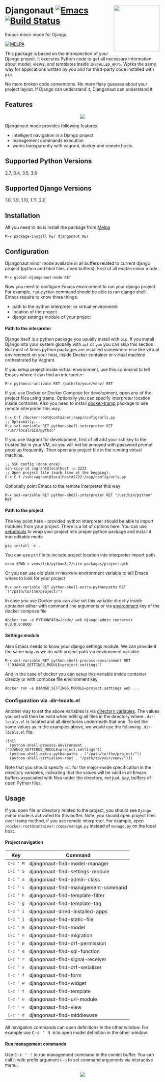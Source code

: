# <img align="right" src="pics/django.png" height="150" width="150"> Djangonaut [![Emacs](https://img.shields.io/badge/Emacs-25-8e44bd.svg)](https://www.gnu.org/software/emacs/) [![Build Status](https://travis-ci.org/proofit404/djangonaut.svg?branch=master)](https://travis-ci.org/proofit404/djangonaut)

Emacs minor mode for Django.

[![MELPA](https://melpa.org/packages/djangonaut-badge.svg)](https://melpa.org/#/djangonaut)

This package is based on the introspection of your Django project.  It
executes Python code to get all necessary information about model,
views, and templates inside `INSTALLED_APPS`.  Works the same way for
applications written by you and for third-party code installed with
`pip`.

No more broken code conventions.  No more flaky guesses about your
project layout.  If Django can understand it, Djangonaut can
understand it.

## Features

<div align="center"><img src="pics/find-model-and-view.gif"></div>

Djangonaut mode provides following features

* intelligent navigation in a Django project
* management commands execution
* works transparently with vagrant, docker and remote hosts

## Supported Python Versions

2.7, 3.4, 3.5, 3.6

## Supported Django Versions

1.8, 1.9, 1.10, 1.11, 2.0

## Installation

All you need to do is install the package from
[Melpa](https://melpa.org/)

    M-x package-install RET djangonaut RET

## Configuration

Djangonaut minor mode available in all buffers related to current
django project (python and html files, dired buffers).  First of all
enable minor mode:

    M-x global-djangonaut-mode RET

Now you need to configure Emacs environment to run your django
project.  For example, `run-python` command should be able to run
django shell.  Emacs require to know three things:

* path to the python interpreter or virtual environment
* location of the project
* django settings module of your project

#### Path to the interpreter

Django itself is a python package you usually install with `pip`.
If you install Django into your system globally with `apt` or `yum`
you can skip this section.  But most of times python packages are
installed somewhere else like virtual environment on your host, inside
Docker container or virtual machine orchestrated by Vagrant.

If you setup project inside virtual environment, use this command to
tell Emacs where it can find an interpreter:

    M-x pythonic-activate RET /path/to/your/venv/ RET

If you use Docker or Docker Compose for development, open any of the
project files using tramp.  Optionally you can specify interpreter
location inside container.  Also you need to install
[docker-tramp](https://github.com/emacs-pe/docker-tramp.el) package to
use remote interpreter this way.

    C-x C-f /docker:root@container:/app/config/urls.py
    ;; Optionally...
    M-x set-variable RET python-shell-interpreter RET "/usr/local/bin/python"

If you use Vagrant for development, first of all add your ssh key to
the trusted list in your VM, so you will not be annoyed with password
prompt pops up frequently.  Then open any project file in the running
virtual machine.

    ;; SSH config (done once).
    ssh-copy-id vagrant@localhost -p 2222
    ;; Open project file (each time at the begging).
    C-x C-f /ssh:vagrant@localhost#2222:/app/config/urls.py

Optionally point Emacs to the remote interpreter this way

    M-x set-variable RET python-shell-interpreter RET "/usr/bin/python" RET

#### Path to the project

The key point here - provided python interpreter should be able to
import modules from your project.  There is a lot of options here.
You can use [setuptools](https://setuptools.readthedocs.io/en/latest/)
to wrap your project into proper python package and install it into
editable mode

    pip install -e .

You can use `pth` file to include project location into interpreter
import path

    echo $PWD > venv/lib/python3.7/site-packages/project.pth

Or you can use old plain `PYTHONPATH` environment variable to tell
Emacs where to look for your project

    M-x set-variable RET python-shell-extra-pythonpaths RET '("/path/to/the/project/")

In case you use Docker you can also set this variable directly inside
container either with command line arguments or via
[environment](https://docs.docker.com/compose/compose-file/) key of
the docker compose file

    docker run -e PYTHONPATH=/code/ web django-admin runserver 0.0.0.0:8000

#### Settings module

Also Emacs needs to know your django settings module.  We can provide
it the same way as we do with project path via environment variable

    M-x set-variable RET python-shell-process-environment RET '("DJANGO_SETTINGS_MODULE=project.settings")

And in the case of docker you can setup this variable inside container
directly or with compose file environment key

    docker run -e DJANGO_SETTINGS_MODULE=project.settings web ...

### Configuration via .dir-locals.el

Another way to set the above variables is via [directory variables](https://www.gnu.org/software/emacs/manual/html_node/emacs/Directory-Variables.html). The values you set will then be valid when editing all files in the directory where `.dir-locals.el` is located and all directories underneath that one. To set the same values as in the examples above, we would use the following `.dir-locals.el` file:

	((nil
	  (python-shell-process-environment . ("DJANGO_SETTINGS_MODULE=project.settings"))
	  (python-shell-extra-pythonpaths . ("/path/to/the/project/"))
	  (python-shell-virtualenv-root . "/path/to/your/venv/")))

Note that you should specify `nil` for the major-mode specification in the directory variables, indicating that the values will be valid in all Emacs buffers associated with files under the directory, not just, say, buffers of open Python files.

## Usage

If you open file or directory related to the project, you should see
`Django` minor mode is activated for this buffer.  Note, you should
open project files over tramp method, if you use remote interpreter.
For example, open `/docker:root@container:/code/manage.py` instead of
`manage.py` on the local host.

#### Project navigation

| Key                  | Command                            |
|----------------------|------------------------------------|
| <kbd>C-c ' M</kbd>   | djangonaut-find-model-manager      |
| <kbd>C-c ' S</kbd>   | djangonaut-find-settings-module    |
| <kbd>C-c ' a</kbd>   | djangonaut-find-admin-class        |
| <kbd>C-c ' c</kbd>   | djangonaut-find-management-command |
| <kbd>C-c ' h</kbd>   | djangonaut-find-template-filter    |
| <kbd>C-c ' g</kbd>   | djangonaut-find-template-tag       |
| <kbd>C-c ' i</kbd>   | djangonaut-dired-installed-apps    |
| <kbd>C-c ' j</kbd>   | djangonaut-find-static-file        |
| <kbd>C-c ' m</kbd>   | djangonaut-find-model              |
| <kbd>C-c ' n</kbd>   | djangonaut-find-migration          |
| <kbd>C-c ' p</kbd>   | djangonaut-find-drf-permission     |
| <kbd>C-c ' q</kbd>   | djangonaut-find-sql-function       |
| <kbd>C-c ' r</kbd>   | djangonaut-find-signal-receiver    |
| <kbd>C-c ' s</kbd>   | djangonaut-find-drf-serializer     |
| <kbd>C-c ' f</kbd>   | djangonaut-find-form               |
| <kbd>C-c ' w</kbd>   | djangonaut-find-widget             |
| <kbd>C-c ' t</kbd>   | djangonaut-find-template           |
| <kbd>C-c ' u</kbd>   | djangonaut-find-url-module         |
| <kbd>C-c ' v</kbd>   | djangonaut-find-view               |
| <kbd>C-c ' d</kbd>   | djangonaut-find-middleware         |

All navigation commands can open definitions in the other window.  For
example use <kbd>C-c ' 4 m</kbd> to open model definition in the other
window.

#### Run management commands

Use <kbd>C-c ' !</kbd> to run management command in the comint buffer.
You can call it with prefix argument `C-u` to set command arguments
via interactive menu.

<div align="center"><img src="pics/run-management-command-popup.gif"></div>
